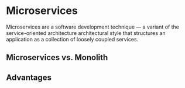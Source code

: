 # Microservices

Microservices are a software development technique — a variant of the service-oriented architecture architectural style that structures an application as a collection of loosely coupled services.

## Microservices vs. Monolith

## Advantages

